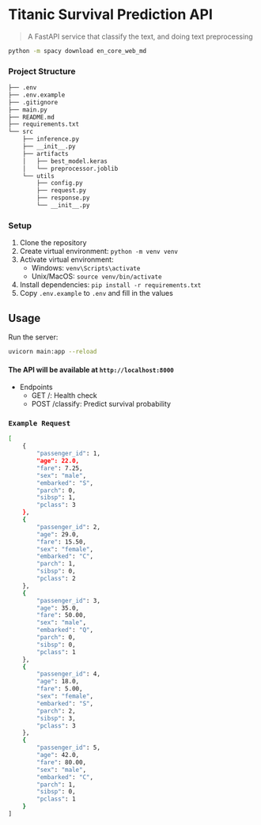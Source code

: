 # Titanic Survival Prediction API
> A FastAPI service that classify the text, and doing text preprocessing

``` bash
python -m spacy download en_core_web_md
```


### Project Structure
``` bash
├── .env
├── .env.example
├── .gitignore
├── main.py
├── README.md
├── requirements.txt
└── src
    ├── inference.py
    ├── __init__.py
    ├── artifacts
    │   ├── best_model.keras
    │   └── preprocessor.joblib
    └── utils
        ├── config.py
        ├── request.py
        ├── response.py
        └── __init__.py
```
### Setup
1. Clone the repository
2. Create virtual environment: `python -m venv venv`
3. Activate virtual environment:
   - Windows: `venv\Scripts\activate`
   - Unix/MacOS: `source venv/bin/activate`
4. Install dependencies: `pip install -r requirements.txt`
5. Copy `.env.example` to `.env` and fill in the values

## Usage
Run the server:
```bash
uvicorn main:app --reload
```

#### The API will be available at `http://localhost:8000`
* Endpoints
    * GET /: Health check
    * POST /classify: Predict survival probability

### `Example Request`
``` bash
[
    {
        "passenger_id": 1,
        "age": 22.0,
        "fare": 7.25,
        "sex": "male",
        "embarked": "S",
        "parch": 0,
        "sibsp": 1,
        "pclass": 3
    },
    {
        "passenger_id": 2,
        "age": 29.0,
        "fare": 15.50,
        "sex": "female",
        "embarked": "C",
        "parch": 1,
        "sibsp": 0,
        "pclass": 2
    },
    {
        "passenger_id": 3,
        "age": 35.0,
        "fare": 50.00,
        "sex": "male",
        "embarked": "Q",
        "parch": 0,
        "sibsp": 0,
        "pclass": 1
    },
    {
        "passenger_id": 4,
        "age": 18.0,
        "fare": 5.00,
        "sex": "female",
        "embarked": "S",
        "parch": 2,
        "sibsp": 3,
        "pclass": 3
    },
    {
        "passenger_id": 5,
        "age": 42.0,
        "fare": 80.00,
        "sex": "male",
        "embarked": "C",
        "parch": 1,
        "sibsp": 0,
        "pclass": 1
    }
]
```